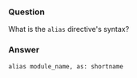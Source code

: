 ### Question
What is the `alias` directive\'s syntax?


### Answer
    alias module_name, as: shortname


